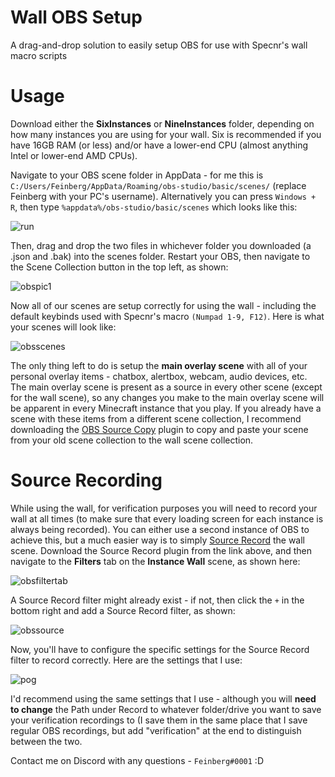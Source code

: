 # Wall OBS Setup

A drag-and-drop solution to easily setup OBS for use with Specnr's wall macro scripts

# Usage

Download either the **SixInstances** or **NineInstances** folder, depending on how many instances you are using for your wall. Six is recommended if you have 16GB RAM (or less) and/or have a lower-end CPU (almost anything Intel or lower-end AMD CPUs).

Navigate to your OBS scene folder in AppData - for me this is `C:/Users/Feinberg/AppData/Roaming/obs-studio/basic/scenes/` (replace Feinberg with your PC's username). Alternatively you can press `Windows + R`, then type `%appdata%/obs-studio/basic/scenes` which looks like this: 

![run](https://user-images.githubusercontent.com/97056124/147978024-5c2560f4-96f2-4912-ad3f-fb9fed10b81e.png)

Then, drag and drop the two files in whichever folder you downloaded (a .json and .bak) into the scenes folder. Restart your OBS, then navigate to the Scene Collection button in the top left, as shown: 

![obspic1](https://user-images.githubusercontent.com/97056124/147978847-41673bce-983b-46a9-8363-0c95db489e03.png)

Now all of our scenes are setup correctly for using the wall - including the default keybinds used with Specnr's macro `(Numpad 1-9, F12)`. Here is what your scenes will look like: 

![obsscenes](https://user-images.githubusercontent.com/97056124/147979054-6ea510bc-1ce6-4409-bb51-0fc56a04420d.png)

The only thing left to do is setup the **main overlay scene** with all of your personal overlay items - chatbox, alertbox, webcam, audio devices, etc. The main overlay scene is present as a source in every other scene (except for the wall scene), so any changes you make to the main overlay scene will be apparent in every Minecraft instance that you play. If you already have a scene with these items from a different scene collection, I recommend downloading the [OBS Source Copy](https://obsproject.com/forum/resources/source-copy.1261/) plugin to copy and paste your scene from your old scene collection to the wall scene collection.

# Source Recording

While using the wall, for verification purposes you will need to record your wall at all times (to make sure that every loading screen for each instance is always being recorded). You can either use a second instance of OBS to achieve this, but a much easier way is to simply [Source Record](https://obsproject.com/forum/resources/source-record.1285/) the wall scene. Download the Source Record plugin from the link above, and then navigate to the **Filters** tab on the **Instance Wall** scene, as shown here:


![obsfiltertab](https://user-images.githubusercontent.com/97056124/147979685-8fac8635-f211-4517-ab90-ad59005891fa.png)


A Source Record filter might already exist - if not, then click the `+` in the bottom right and add a Source Record filter, as shown: 

![obssource](https://user-images.githubusercontent.com/97056124/147979782-39ed5ab9-33b4-43cd-9188-a5b7284281b3.png)

Now, you'll have to configure the specific settings for the Source Record filter to record correctly. Here are the settings that I use: 

![pog](https://user-images.githubusercontent.com/97056124/147980966-8269d1af-a24f-46c8-b38a-378ad9be5a41.png) 

I'd recommend using the same settings that I use - although you will **need to change** the Path under Record to whatever folder/drive you want to save your verification recordings to (I save them in the same place that I save regular OBS recordings, but add "verification" at the end to distinguish between the two.

Contact me on Discord with any questions - `Feinberg#0001` :D

